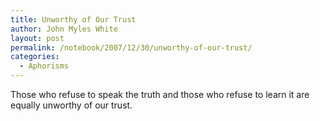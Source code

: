 ```yaml
---
title: Unworthy of Our Trust
author: John Myles White
layout: post
permalink: /notebook/2007/12/30/unworthy-of-our-trust/
categories:
  - Aphorisms
---
```


Those who refuse to speak the truth and those who refuse to learn it are equally unworthy of our trust.
